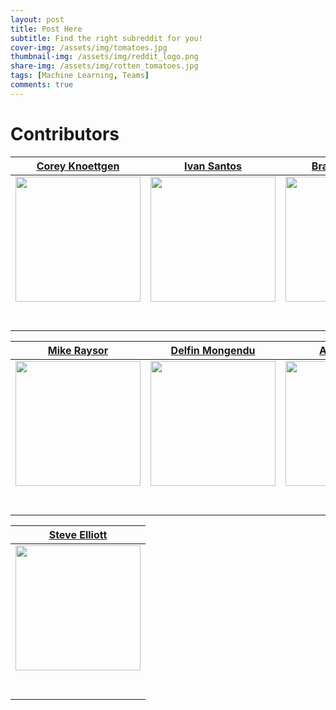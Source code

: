 ```yaml
---
layout: post
title: Post Here
subtitle: Find the right subreddit for you!
cover-img: /assets/img/tomatoes.jpg
thumbnail-img: /assets/img/reddit_logo.png
share-img: /assets/img/rotten_tomatoes.jpg
tags: [Machine Learning, Teams]
comments: true
---
```


# Contributors

|[Corey Knoettgen](https://github.com/cknoettg)|[Ivan Santos](https://github.com/Algorant)|  [Brandon Bruce](https://github.com/brucebra000)| [Daniel Hermansen](https://github.com/daniel-hermansen)|           
|:-----------------------------------------------------------------------------------------------------------: | :-----------------------------------------------------------------------------------------------------------: | :-----------------------------------------------------------------------------------------------------------: | :-----------------------------------------------------------------------------------------------------------: | 
|                      [<img src="https://avatars.githubusercontent.com/u/2045036?s=400&v=4" width = "200" />](https://github.com/cknoettg)                       |                      [<img src="https://ca.slack-edge.com/ESZCHB482-W0138D56KRN-8828cd79a091-512" width = "200" />](https://github.com/Algorant)                       |                      [<img src="https://raw.githubusercontent.com/brucebra000/brucebra000.github.io/master/img/Brandon_Profile_Small.jpg" width = "200" />](https://github.com/brucebra000)                       |                      [<img src="https://avatars.githubusercontent.com/u/54873177?s=460&u=98a7f0e79cf5e6926d3c1e6020ffcb1e90f1fbeb&v=4" width = "200" />](https://github.com/daniel-hermansen)                       |                              
|                 [<img src="https://github.com/favicon.ico" width="15"> ](https://github.com/cknoettg)                 |            [<img src="https://github.com/favicon.ico" width="15"> ](https://github.com/Algorant)             |           [<img src="https://github.com/favicon.ico" width="15"> ](https://github.com/brucebra000)            |           [<img src="https://github.com/favicon.ico" width="15"> ](https://github.com/daniel-hermansen)            |          
| [ <img src="https://static.licdn.com/sc/h/al2o9zrvru7aqj8e1x2rzsrca" width="15"> ](https://www.linkedin.com/in/cknoettg/) | [ <img src="https://static.licdn.com/sc/h/al2o9zrvru7aqj8e1x2rzsrca" width="15"> ](https://www.linkedin.com/in/ivan-santos-a3688624/) | [ <img src="https://static.licdn.com/sc/h/al2o9zrvru7aqj8e1x2rzsrca" width="15"> ](https://www.linkedin.com/in/brandon-bruce-1538a21a8/) | [ <img src="https://static.licdn.com/sc/h/al2o9zrvru7aqj8e1x2rzsrca" width="15"> ](https://www.linkedin.com/in/danieljhermansen/) | 

|[Mike Raysor](https://github.com/sincere27601)|[Delfin Mongendu](https://github.com/DelfinMong)|  [Adric Burks](https://github.com/Ethret)| [Spencer Adams](https://github.com/spentaur)|           
|:-----------------------------------------------------------------------------------------------------------: | :-----------------------------------------------------------------------------------------------------------: | :-----------------------------------------------------------------------------------------------------------: | :-----------------------------------------------------------------------------------------------------------: | 
|                      [<img src="https://avatars.githubusercontent.com/u/53302778?s=460&u=32d307874093f77e1417394f1fa31c03cf21099f&v=4" width = "200" />](https://github.com/sincere27601)                       |                      [<img src="https://ca.slack-edge.com/ESZCHB482-W0123RP5X63-d58e4a87b056-512" width = "200" />](https://github.com/DelfinMong)                       |                      [<img src="https://ca.slack-edge.com/ESZCHB482-W012JPZFY8K-65b00781e6f4-512" width = "200" />](https://github.com/Ethret)                       |                      [<img src="https://ca.slack-edge.com/ESZCHB482-W0138D41ETS-70b4c4d61c52-512" width = "200" />](https://github.com/spentaur)                       |                              
|                 [<img src="https://github.com/favicon.ico" width="15"> ](https://github.com/sincere27601)                 |            [<img src="https://github.com/favicon.ico" width="15"> ](https://github.com/DelfinMong)             |           [<img src="https://github.com/favicon.ico" width="15"> ](https://github.com/Ethret)            |           [<img src="https://github.com/favicon.ico" width="15"> ](https://github.com/spentaur)            |          
| [ <img src="https://static.licdn.com/sc/h/al2o9zrvru7aqj8e1x2rzsrca" width="15"> ](https://www.linkedin.com/in/michaelraysor/) | [ <img src="https://static.licdn.com/sc/h/al2o9zrvru7aqj8e1x2rzsrca" width="15"> ](https://www.linkedin.com/in/delfin-mongendu-697966190/) | [ <img src="https://static.licdn.com/sc/h/al2o9zrvru7aqj8e1x2rzsrca" width="15"> ](https://www.linkedin.com/in/adric-burks-36922a199/) | [ <img src="https://static.licdn.com/sc/h/al2o9zrvru7aqj8e1x2rzsrca" width="15"> ](https://www.linkedin.com/in/spencer-adams-0500277b/) | 

|[Steve Elliott](https://github.com/StevenMElliott)|           
|:-----------------------------------------------------------------------------------------------------------: | 
|                      [<img src="https://ca.slack-edge.com/ESZCHB482-W012JHSSK50-0acb2ab8ccb3-512" width = "200" />](https://github.com/StevenMElliott)                                             |                              
|                 [<img src="https://github.com/favicon.ico" width="15"> ](https://github.com/StevenMElliott)                 |          
| [ <img src="https://static.licdn.com/sc/h/al2o9zrvru7aqj8e1x2rzsrca" width="15"> ](https://www.linkedin.com/in/steven-elliott42/) |
